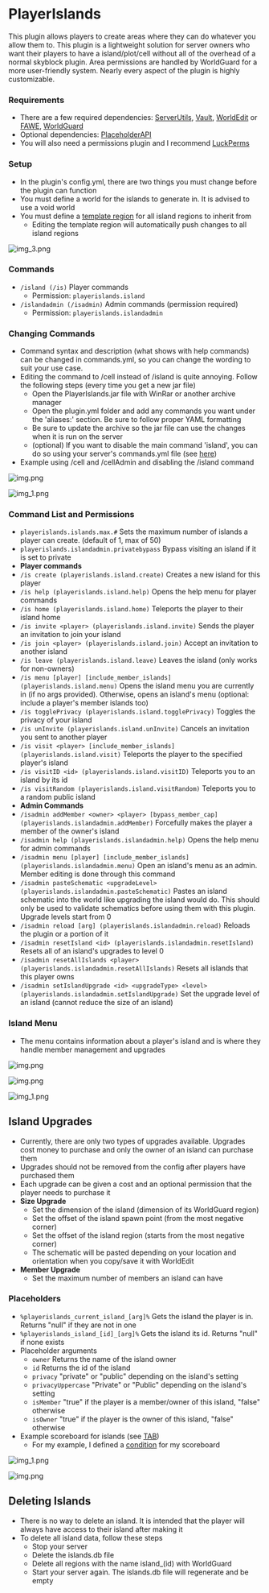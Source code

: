 # PlayerIslands

This plugin allows players to create areas where they can do whatever you allow them to. This plugin is a lightweight solution for server owners who want their players to have a island/plot/cell without all of the overhead of a normal skyblock plugin. Area permissions are handled by WorldGuard for a more user-friendly system. Nearly every aspect of the plugin is highly customizable.

### Requirements
- There are a few required dependencies: [ServerUtils](https://www.spigotmc.org/resources/serverutils.106515/), [Vault](https://www.spigotmc.org/resources/vault.34315/), [WorldEdit](https://dev.bukkit.org/projects/worldedit) or [FAWE](https://www.spigotmc.org/resources/fastasyncworldedit.13932/), [WorldGuard](https://dev.bukkit.org/projects/worldguard)
- Optional dependencies: [PlaceholderAPI](https://www.spigotmc.org/resources/placeholderapi.6245/)
- You will also need a permissions plugin and I recommend [LuckPerms](https://luckperms.net/)

### Setup
- In the plugin's config.yml, there are two things you must change before the plugin can function
- You must define a world for the islands to generate in. It is advised to use a void world
- You must define a [template region](https://worldguard.enginehub.org/en/latest/regions/priorities/#template-regions) for all island regions to inherit from
  - Editing the template region will automatically push changes to all island regions
  
![img_3.png](images/setup.png)

### Commands
- ```/island (/is)``` Player commands
  - Permission: ```playerislands.island```
- ```/islandadmin (/isadmin)``` Admin commands (permission required)
  - Permission: ```playerislands.islandadmin```

### Changing Commands
- Command syntax and description (what shows with help commands) can be changed in commands.yml, so you can change the wording to suit your use case.
- Editing the command to /cell instead of /island is quite annoying. Follow the following steps (every time you get a new jar file)
  - Open the PlayerIslands.jar file with WinRar or another archive manager
  - Open the plugin.yml folder and add any commands you want under the 'aliases:' section. Be sure to follow proper YAML formatting
  - Be sure to update the archive so the jar file can use the changes when it is run on the server
  - (optional) If you want to disable the main command 'island', you can do so using your server's commands.yml file (see [here](https://bukkit.fandom.com/wiki/Commands.yml))
- Example using /cell and /cellAdmin and disabling the /island command

![img.png](images/plugin_yml.png) 

![img_1.png](images/commands_yml.png)

### Command List and Permissions
- ```playerislands.islands.max.#``` Sets the maximum number of islands a player can create. (default of 1, max of 50)
- ```playerislands.islandadmin.privatebypass``` Bypass visiting an island if it is set to private
- **Player commands**
- ```/is create (playerislands.island.create)``` Creates a new island for this player
- ```/is help (playerislands.island.help)``` Opens the help menu for player commands
- ```/is home (playerislands.island.home)``` Teleports the player to their island home
- ```/is invite <player> (playerislands.island.invite)``` Sends the player an invitation to join your island
- ```/is join <player> (playerislands.island.join)``` Accept an invitation to another island
- ```/is leave (playerislands.island.leave)``` Leaves the island (only works for non-owners)
- ```/is menu [player] [include_member_islands] (playerislands.island.menu)``` Opens the island menu you are currently in (if no args provided). Otherwise, opens an island's menu (optional: include a player's member islands too)
- ```/is togglePrivacy (playerislands.island.togglePrivacy)``` Toggles the privacy of your island
- ```/is unInvite (playerislands.island.unInvite)``` Cancels an invitation you sent to another player
- ```/is visit <player> [include_member_islands] (playerislands.island.visit)``` Teleports the player to the specified player's island
- ```/is visitID <id> (playerislands.island.visitID)``` Teleports you to an island by its id
- ```/is visitRandom (playerislands.island.visitRandom)``` Teleports you to a random public island
- **Admin Commands**
- ```/isadmin addMember <owner> <player> [bypass_member_cap] (playerislands.islandadmin.addMember)``` Forcefully makes the player a member of the owner's island
- ```/isadmin help (playerislands.islandadmin.help)``` Opens the help menu for admin commands
- ```/isadmin menu [player] [include_member_islands] (playerislands.islandadmin.menu)``` Open an island's menu as an admin. Member editing is done through this command
- ```/isadmin pasteSchematic <upgradeLevel> (playerislands.islandadmin.pasteSchematic)``` Pastes an island schematic into the world like upgrading the island would do. This should only be used to validate schematics before using them with this plugin. Upgrade levels start from 0
- ```/isadmin reload [arg] (playerislands.islandadmin.reload)``` Reloads the plugin or a portion of it
- ```/isadmin resetIsland <id> (playerislands.islandadmin.resetIsland)``` Resets all of an island's upgrades to level 0
- ```/isadmin resetAllIslands <player> (playerislands.islandadmin.resetAllIslands)``` Resets all islands that this player owns
- ```/isadmin setIslandUpgrade <id> <upgradeType> <level> (playerislands.islandadmin.setIslandUpgrade)``` Set the upgrade level of an island (cannot reduce the size of an island)

### Island Menu
- The menu contains information about a player's island and is where they handle member management and upgrades

![img.png](images/island_menu.png)

![img.png](images/member_list.png)

![img_1.png](images/upgrades.png)

## Island Upgrades
- Currently, there are only two types of upgrades available. Upgrades cost money to purchase and only the owner of an island can purchase them
- Upgrades should not be removed from the config after players have purchased them
- Each upgrade can be given a cost and an optional permission that the player needs to purchase it
- **Size Upgrade**
  - Set the dimension of the island (dimension of its WorldGuard region)
  - Set the offset of the island spawn point (from the most negative corner)
  - Set the offset of the island region (starts from the most negative corner)
  - The schematic will be pasted depending on your location and orientation when you copy/save it with WorldEdit
- **Member Upgrade**
  - Set the maximum number of members an island can have

### Placeholders
- ```%playerislands_current_island_[arg]%``` Gets the island the player is in. Returns "null" if they are not in one
- ```%playerislands_island_[id]_[arg]%``` Gets the island its id. Returns "null" if none exists
- Placeholder arguments
  - ```owner``` Returns the name of the island owner
  - ```id``` Returns the id of the island
  - ```privacy``` "private" or "public" depending on the island's setting
  - ```privacyUppercase``` "Private" or "Public" depending on the island's setting
  - ```isMember``` "true" if the player is a member/owner of this island, "false" otherwise
  - ```isOwner``` "true" if the player is the owner of this island, "false" otherwise
- Example scoreboard for islands (see [TAB](https://github.com/NEZNAMY/TAB/wiki/Feature-guide:-Scoreboard))
  - For my example, I defined a [condition](https://github.com/NEZNAMY/TAB/wiki/Feature-guide:-Conditional-placeholders#condition-types) for my scoreboard
  
![img_1.png](images/scoreboard_example.png)

![img.png](images/condition_example.png)
## Deleting Islands
- There is no way to delete an island. It is intended that the player will always have access to their island after making it
- To delete all island data, follow these steps
  - Stop your server
  - Delete the islands.db file
  - Delete all regions with the name island_(id) with WorldGuard
  - Start your server again. The islands.db file will regenerate and be empty